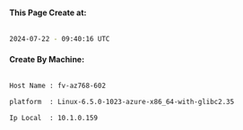 
   
#### This Page Create at:

```bash

2024-07-22 - 09:40:16 UTC

```

#### Create By Machine:

```bash

Host Name : fv-az768-602

platform  : Linux-6.5.0-1023-azure-x86_64-with-glibc2.35

Ip Local  : 10.1.0.159

```

